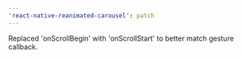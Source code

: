 ```yaml
---
'react-native-reanimated-carousel': patch
---
```


Replaced 'onScrollBegin' with 'onScrollStart' to better match gesture callback.
